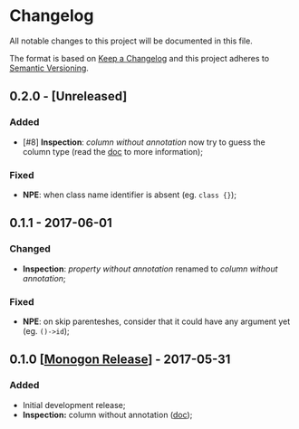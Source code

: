# Changelog

All notable changes to this project will be documented in this file.

The format is based on [Keep a Changelog](http://keepachangelog.com/)
and this project adheres to [Semantic Versioning](http://semver.org/).

## 0.2.0 - [Unreleased]

### Added

* [#8] **Inspection**: *column without annotation* now try to guess the column type (read the [doc](https://github.com/rentalhost/laravel-insight/wiki/Inspections#column-without-annotation) to more information);

### Fixed

* **NPE**: when class name identifier is absent (eg. `class {}`);

## 0.1.1 - 2017-06-01

### Changed

* **Inspection**: *property without annotation* renamed to *column without annotation*;

### Fixed

* **NPE**: on skip parenteshes, consider that it could have any argument yet (eg. `()->id`);

## 0.1.0 [[Monogon Release](https://github.com/rentalhost/laravel-insight/releases/tag/0.1.0)] - 2017-05-31

### Added

* Initial development release;
* **Inspection:** column without annotation ([doc](https://github.com/rentalhost/laravel-insight/wiki/Inspections#column-without-annotation));

